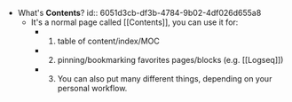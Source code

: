 - What's **Contents**?
  id:: 6051d3cb-df3b-4784-9b02-4df026d655a8
  - It's a normal page called [[Contents]], you can use it for:
    - 1. table of content/index/MOC
    - 2. pinning/bookmarking favorites pages/blocks (e.g. [[Logseq]])
    - 3. You can also put many different things, depending on your personal workflow.